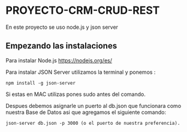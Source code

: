 # PROYECTO-CRM-CRUD-REST

En este proyecto se uso node.js y json server

## Empezando las instalaciones

Para instalar Node.js https://nodejs.org/es/

Para instalar JSON Server utilizamos la terminal y ponemos : 
```
npm install -g json-server
```

Si estas en MAC utilizas pones sudo antes del comando.

Despues debemos asignarle un puerto al db.json que funcionara como nuestra Base de Datos asi que agregamos el siguiente comando: 

```
json-server db.json -p 3000 (o el puerto de nuestra preferencia).
```

